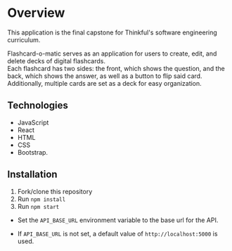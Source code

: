 # Overview
This application is the final capstone for Thinkful's software engineering curriculum.<br/> 

Flashcard-o-matic serves as an application for users to create, edit, and delete decks of digital flashcards.<br/>
Each flashcard has two sides: the front, which shows the question, and the back, which shows the answer, as well as a button to flip said card.<br/>
Additionally, multiple cards are set as a deck for easy organization. <br/>

 ## Technologies 
 - JavaScript 
 - React 
 - HTML 
 - CSS
 - Bootstrap.
 
## Installation 
1. Fork/clone this repository
2. Run `npm install`
3. Run `npm start`


- Set the `API_BASE_URL` environment variable to the base url for the API.<br/>
 
- If `API_BASE_URL` is not set, a default value of `http://localhost:5000` is used. 
 
 
